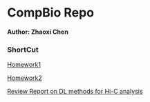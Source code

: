 <!--
 * @Description: 
 * @Author: Zhaoxi Chen
 * @Github: https://github.com/FrozenBurning
 * @Date: 2020-03-14 11:23:45
 * @LastEditors: Zhaoxi Chen
 * @LastEditTime: 2020-03-21 16:04:36
 -->
# CompBio Repo

**Author: Zhaoxi Chen**

### ShortCut

[Homework1](Homework1/README.md)

[Homework2](Homework2/README.md)

[Review Report on DL methods for Hi-C analysis](Project/report.pdf)
